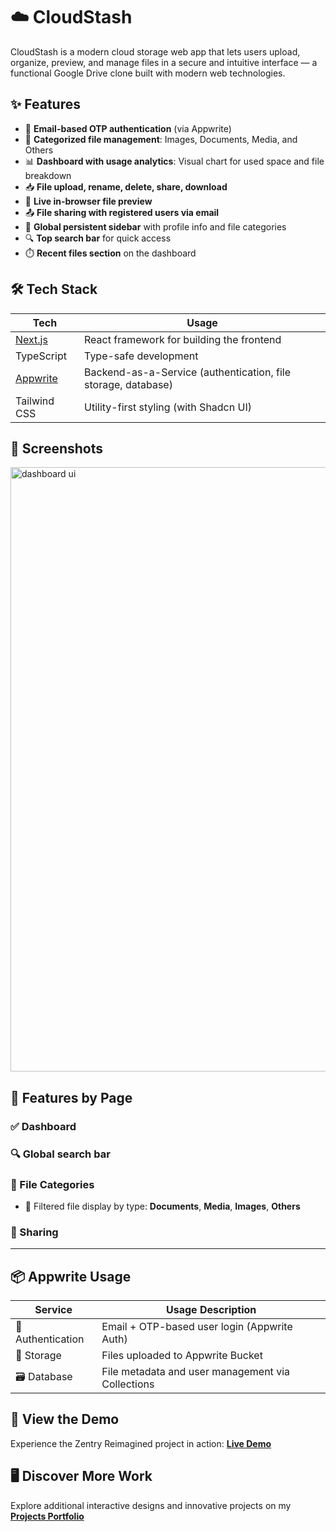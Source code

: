 # ☁️ CloudStash

CloudStash is a modern cloud storage web app that lets users upload, organize, preview, and manage files in a secure and intuitive interface — a functional Google Drive clone built with modern web technologies.

## ✨ Features

- 🔐 **Email-based OTP authentication** (via Appwrite)
- 📁 **Categorized file management**: Images, Documents, Media, and Others
- 📊 **Dashboard with usage analytics**: Visual chart for used space and file breakdown
- 📥 **File upload, rename, delete, share, download**
- 👀 **Live in-browser file preview**
- 📤 **File sharing with registered users via email**
- 🧭 **Global persistent sidebar** with profile info and file categories
- 🔍 **Top search bar** for quick access
- ⏱️ **Recent files section** on the dashboard

## 🛠️ Tech Stack

| Tech         | Usage                             |
|--------------|------------------------------------|
| [Next.js](https://nextjs.org/) | React framework for building the frontend |
| TypeScript   | Type-safe development              |
| [Appwrite](https://appwrite.io/) | Backend-as-a-Service (authentication, file storage, database) |
| Tailwind CSS | Utility-first styling (with Shadcn UI) |

## 📸 Screenshots

<img width="1919" height="967" alt="dashboard ui" src="https://github.com/user-attachments/assets/08e1f6f6-f03e-4bd8-aef1-46eff8c552ac" />



## 📂 Features by Page

### ✅ Dashboard

### 🔍 Global search bar

### 📁 File Categories
- 📂 Filtered file display by type: **Documents**, **Media**, **Images**, **Others**

### 👥 Sharing


---

## 📦 Appwrite Usage

| Service       | Usage Description                              |
|---------------|------------------------------------------------|
| 🔐 Authentication | Email + OTP-based user login (Appwrite Auth) |
| 📁 Storage        | Files uploaded to Appwrite Bucket            |
| 🗃️ Database       | File metadata and user management via Collections |


## 🎥 View the Demo

Experience the Zentry Reimagined project in action: **[Live Demo](https://cloud-stash-ruddy.vercel.app/)**

## 🖥️ Discover More Work

Explore additional interactive designs and innovative projects on my **[Projects Portfolio](https://sameermaitreportfolio.vercel.app/)**
